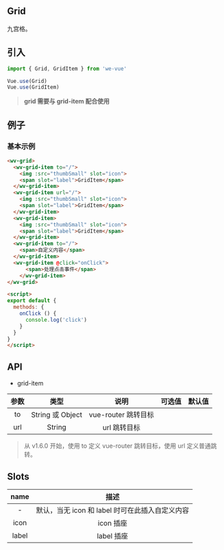 Grid
---
九宫格。

## 引入

```js
import { Grid, GridItem } from 'we-vue'

Vue.use(Grid)
Vue.use(GridItem)
```
> **grid 需要与 grid-item 配合使用**

## 例子

### 基本示例

```html
<wv-grid>
  <wv-grid-item to="/">
    <img :src="thumbSmall" slot="icon">
    <span slot="label">GridItem</span>
  </wv-grid-item>
  <wv-grid-item url="/">
    <img :src="thumbSmall" slot="icon">
    <span slot="label">GridItem</span>
  </wv-grid-item>
  <wv-grid-item>
    <img :src="thumbSmall" slot="icon">
    <span slot="label">GridItem</span>
  </wv-grid-item>
  <wv-grid-item to="/">
    <span>自定义内容</span>
  </wv-grid-item>
  <wv-grid-item @click="onClick">
      <span>处理点击事件</span>
    </wv-grid-item>
</wv-grid>

<script>
export default {
  methods: {
    onClick () {
      console.log('click')
    }
  } 
}
</script>
```

## API

- grid-item

|     参数     |   类型    |   说明    |         可选值          |   默认值   |
| :--------: | :-----: | :-----: | :------------------: | :-----: |
|    to    | String 或 Object  |   vue-router 跳转目标    |  |  |
|    url    | String  |   url 跳转目标    |  |  |

> 从 v1.6.0 开始，使用 to 定义 vue-router 跳转目标，使用 url 定义普通跳转。

## Slots

|   name   |   描述    |
| :----: | :-----: |
| -  | 默认，当无 icon 和 label 时可在此插入自定义内容  |
| icon  | icon 插座  |
| label  | label 插座  |
